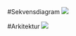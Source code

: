 #Sekvensdiagram
![](https://scontent.xx.fbcdn.net/v/t1.15752-0/p280x280/121469651_663634684259323_8344075130717881897_n.png?_nc_cat=109&_nc_sid=ae9488&_nc_ohc=LG_64Hh0UmsAX_uERvo&_nc_ad=z-m&_nc_cid=0&_nc_ht=scontent.xx&oh=a49fd5d28bbf0e00ed4e370913e393a4&oe=5FA9A624)

#Arkitektur
![](https://scontent-arn2-2.xx.fbcdn.net/v/t1.15752-0/p280x280/121244089_1135188620217685_7894268528447592948_n.png?_nc_cat=108&_nc_sid=ae9488&_nc_ohc=H0_jbigx3gIAX8AGP-n&_nc_ht=scontent-arn2-2.xx&oh=a33997c78fbc3221855b5f1a107de951&oe=5FA8992D)
